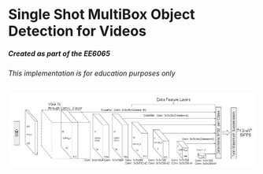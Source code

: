 <h1>Single Shot MultiBox Object Detection for Videos </h1>
<h5>Created as part of the EE6065</h5>
<h6>This implementation is for education purposes only</h6>
<img src="papers/SSD.JPG">

